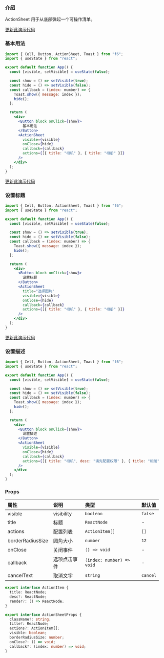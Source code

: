 <div class="block-panel">

<h3>介绍</h3>

ActionSheet 用于从底部弹起一个可操作清单。


</div>
<div class="block-panel">
        <a class="to-github-link" target="_blank" href=https://github.com/Webang/f6/tree/master/packages/f6/packages/action-sheet/demo/basic.md>更新此演示代码</a>
        <h3>基本用法</h3>

```jsx
import { Cell, Button, ActionSheet, Toast } from "f6";
import { useState } from "react";

export default function App() {
  const [visible, setVisible] = useState(false);

  const show = () => setVisible(true);
  const hide = () => setVisible(false);
  const callback = (index: number) => {
    Toast.show({ message: index });
    hide();
  };

  return (
    <div>
      <Button block onClick={show}>
        基本用法
      </Button>
      <ActionSheet
        visible={visible}
        onClose={hide}
        callback={callback}
        actions={[{ title: "相机" }, { title: "相册" }]}
      />
    </div>
  );
}
```
</div>

<div class="block-panel">
        <a class="to-github-link" target="_blank" href=https://github.com/Webang/f6/tree/master/packages/f6/packages/action-sheet/demo/title.md>更新此演示代码</a>
        <h3>设置标题</h3>

```jsx
import { Cell, Button, ActionSheet, Toast } from "f6";
import { useState } from "react";

export default function App() {
  const [visible, setVisible] = useState(false);

  const show = () => setVisible(true);
  const hide = () => setVisible(false);
  const callback = (index: number) => {
    Toast.show({ message: index });
    hide();
  };

  return (
    <div>
      <Button block onClick={show}>
        设置标题
      </Button>
      <ActionSheet
        title="选择图片"
        visible={visible}
        onClose={hide}
        callback={callback}
        actions={[{ title: "相机" }, { title: "相册" }]}
      />
    </div>
  );
}
```
</div>

<div class="block-panel">
        <a class="to-github-link" target="_blank" href=https://github.com/Webang/f6/tree/master/packages/f6/packages/action-sheet/demo/desc.md>更新此演示代码</a>
        <h3>设置描述</h3>

```jsx
import { Cell, Button, ActionSheet, Toast } from "f6";
import { useState } from "react";

export default function App() {
  const [visible, setVisible] = useState(false);

  const show = () => setVisible(true);
  const hide = () => setVisible(false);
  const callback = (index: number) => {
    Toast.show({ message: index });
    hide();
  };

  return (
    <div>
      <Button block onClick={show}>
        设置描述
      </Button>
      <ActionSheet
        visible={visible}
        onClose={hide}
        callback={callback}
        actions={[{ title: "相机", desc: "请先配置权限" }, { title: "相册" }]}
      />
    </div>
  );
}
```
</div>
<div class="block-panel">

<h3>Props</h3>

| 属性 | 说明 | 类型 | 默认值 |
| :-  | :- | :- | :- |
| visible | visibility | `boolean` | `false` |
| title | 标题 | `ReactNode` | - |
| actions | 配置列表 | `ActionItem[]` | `[]` |
| borderRadiusSize | 圆角大小 | `number` | `12` |
| onClose | 关闭事件 | `() => void` | - |
| callback | 选项点击事件 | `(index: number) => void` | - |
| cancelText | 取消文字 | `string` | `cancel` |

```ts
export interface ActionItem {
  title: ReactNode;
  desc?: ReactNode;
  render?: () => ReactNode;
}

export interface ActionSheetProps {
  className?: string;
  title?: ReactNode;
  actions?: ActionItem[];
  visible: boolean;
  borderRadiusSize: number;
  onClose?: () => void;
  callback?: (index: number) => void;
}
```
</div>